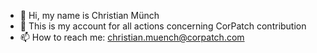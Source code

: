 - 👋 Hi, my name is Christian Münch
- 👀 This is my account for all actions concerning CorPatch contribution
- 📫 How to reach me: christian.muench@corpatch.com

<!---
Christian-Muench-CorPatch/Christian-Muench-CorPatch is a ✨ special ✨ repository because its `README.md` (this file) appears on your GitHub profile.
You can click the Preview link to take a look at your changes.
--->
